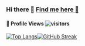 ### Hi there 👋  [Find me here 🔗](http://aryanchandrakar.github.io/)

<!--  PROFILES VIEWS -->
#### 👀 **Profile Views** ![visitors](https://profile-counter.glitch.me/aryanchandrakar/count.svg?align=center)
<!--  TOP LANGUAGES STATISTICS -->
 [![Top Langs](https://github-readme-stats.vercel.app/api/top-langs/?username=aryanchandrakar&theme=dark&layout=compact&align=left&width=40%)](https://github.com/aryanchandrakar/github-readme-stats)[![GitHub Streak](https://github-readme-streak-stats.herokuapp.com/?user=aryanchandrakar&currStreakNum=2FD3EB&fire=orange&sideLabels=F00&theme=nightowl&align=right&width=40%)](https://git.io/streak-stats)       

